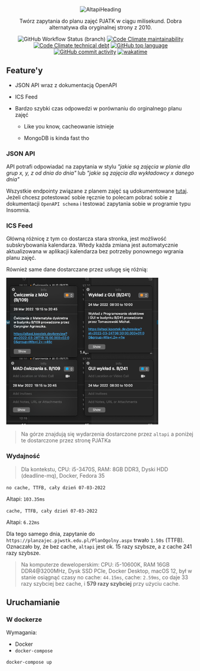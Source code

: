 <div align="center">
  <img width="340" alt="AltapiHeading" src="https://user-images.githubusercontent.com/30326322/156919789-c4132a16-dc5d-4d17-a13d-02d74a8360f8.png">
  <p>Twórz zapytania do planu zajęć PJATK w ciągu milisekund. Dobra alternatywa dla oryginalnej strony z 2010.</p>
  <img alt="GitHub Workflow Status (branch)" src="https://img.shields.io/github/workflow/status/pjatk21/alt-api/Docker%20CI/main">
  <a href="https://codeclimate.com/github/pjatk21/alt-api"><img alt="Code Climate maintainability" src="https://img.shields.io/codeclimate/maintainability/pjatk21/alt-api"></a>
  <a href="https://codeclimate.com/github/pjatk21/alt-api"><img alt="Code Climate technical debt" src="https://img.shields.io/codeclimate/tech-debt/pjatk21/alt-api"></a>
  <a href="https://github.com/pjatk21/alt-api/search?l=typescript&type=code"><img alt="GitHub top language" src="https://img.shields.io/github/languages/top/pjatk21/alt-api"></a>
  <a href="https://github.com/pjatk21/alt-api/commits/main"><img alt="GitHub commit activity" src="https://img.shields.io/github/commit-activity/m/pjatk21/alt-api"></a>
  <a href="https://wakatime.com/badge/user/304093ee-926f-40f9-980c-65ea3d5a15b7/project/8ebe4c55-638b-4258-88aa-99702785e52d"><img src="https://wakatime.com/badge/user/304093ee-926f-40f9-980c-65ea3d5a15b7/project/8ebe4c55-638b-4258-88aa-99702785e52d.svg" alt="wakatime"></a>
</div>

## Feature'y

- JSON API wraz z dokumentacją OpenAPI

- ICS Feed

- Bardzo szybki czas odpowedzi w porównaniu do orginalnego planu zajęć
  
  - Like you know, cacheowanie istnieje
  
  - MongoDB is kinda fast tho

### JSON API

API potrafi odpowiadać na zapytania w stylu *"jakie są zajęcia w planie dla grup x, y, z od dnia do dnia"* lub *"jakie są zajęcia dla wykładowcy x danego dnia"*

Wszystkie endpointy związane z planem zajęć są udokumentowane [tutaj](https://altapi.kpostek.dev/redoc). Jeżeli chcesz potestować sobie ręcznie to polecam pobrać sobie z dokumentacji `OpenAPI schema` i testować zapytania sobie w programie typu Insomnia.

### ICS Feed

Główną różnicę z tym co dostarcza stara stronka, jest możliwość subskrybowania kalendarza. Wtedy każda zmiana jest automatycznie aktualizowana w aplikacji kalendarza bez potrzeby ponownego wgrania planu zajęć.

Również same dane dostarczane przez usługę się różnią:

<img title="" src="https://github.com/pjatk21/alt-api/blob/main/.github/assets/Screenshot%202022-03-05%20at%2001.23.54.png?raw=true" alt="Screenshot 2022-03-05 at 01.23.54.png" width="406">

> Na górze znajdują się wydarzenia dostarczone przez `altapi` a poniżej te dostarczone przez stronę PJATKa

### Wydajność

> Dla kontekstu, CPU: i5-3470S, RAM: 8GB DDR3, Dyski HDD (deadline-mq), Docker, Fedora 35

`no cache, TTFB, cały dzień 07-03-2022`

Altapi: `103.35ms`

`cache, TTFB, cały dzień 07-03-2022`

Altapi: `6.22ms`

Dla tego samego dnia, zapytanie do `https://planzajec.pjwstk.edu.pl/PlanOgolny.aspx` trwało `1.50s` (TTFB). Oznaczało by, że bez cache, `altapi` jest ok. 15 razy szybsze, a z cache 241 razy szybsze.

> Na komputerze deweloperskim: CPU: i5-10600K, RAM 16GB DDR4@3200MHz, Dysk SSD PCIe, Docker Desktop, macOS 12, był w stanie osiągnąć czasy no cache: `44.15ms`, cache: `2.59ms`, co daje 33 razy szybciej bez cache, i **579 razy szybciej** przy użyciu cache.

## Uruchamianie

### W dockerze

Wymagania:

- Docker
- `docker-compose`

```
docker-compose up
```
